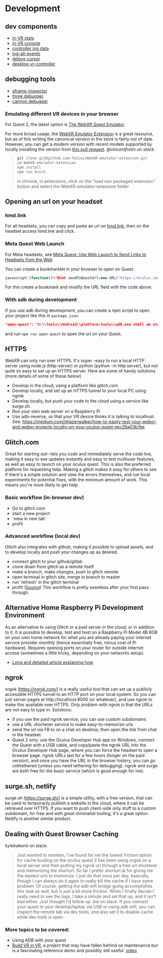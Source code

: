 # Development

## dev components
* [in-VR stats](https://github.com/kylebakerio/vr-super-stats)
* [in-VR console](https://github.com/kylebakerio/a-console)
* [controller log data](https://stemkoski.github.io/A-Frame-Examples/quest-controllers.html)
* [log-all-events](https://github.com/kylebakerio/log-all-events/)
* [debug-cursor](https://github.com/supermedium/superframe/tree/master/components/debug-cursor/)
* [desktop-vr-controller](https://diarmidmackenzie.github.io/aframe-components/docs/desktop-vr-controller.html)

## debugging tools
* [aframe-inspector](https://github.com/aframevr/aframe-inspector)
* [three debugger](https://github.com/oslabs-beta/BACE#readme)
* [cannon debugger](https://github.com/pmndrs/cannon-es-debugger)

### Emulating different VR devices in your browser
For Quest 2, the latest option is [The WebXR Quest Emulator](https://github.com/meta-quest/immersive-web-emulator).

For more broad usage, the [WebXR Emulator Extension](https://chrome.google.com/webstore/detail/webxr-api-emulator/mjddjgeghkdijejnciaefnkjmkafnnje?hl=en) is a great resource, but as of this writing the canonical version in the store is fairly out of date. However, you can get a modern version with recent models supported by locally installing the version from [this pull request](https://github.com/MozillaReality/WebXR-emulator-extension/pull/278).
*@vincentfretin on slack:*
> ```bash
> git clone git@github.com:fe1ixz/WebXR-emulator-extension.git
> cd WebXR-emulator-extension
> npm install
> npm run build
> ```
> in chrome, in extensions, click on the "load non packaged extension" button and select the WebXR-emulator-extension folder
> 

## Opening an url on your headset

### hmd.link

For all headsets, you can copy and paste an url on [hmd.link](https://hmd.link), then on the headset access hmd.link and click.

### Meta Quest Web Launch

For Meta headsets, see [Meta Quest: Use Web Launch to Send Links to Headsets from the Web](https://developer.oculus.com/documentation/web/web-launch/)

You can create a bookmarklet in your browser to open on Quest:

```js
javascript:(function()%7Blet sendToQuestUrl=new URL("https://oculus.com/open_url/");sendToQuestUrl.searchParams.set("url",window.location),window.location.href=sendToQuestUrl;%7D());
```

For this create a bookmark and modify the URL field with the code above.

### With adb during development

If you use adb during development, you can create a npm script to open your
project like this in `package.json`:

```json
"open-quest": "C:\\Tools\\Android\\platform-tools\\adb.exe shell am start -a android.intent.action.VIEW -d 'http://localhost:8080'"
```

and run `npm run open-quest` to open the url on your Quest.

## HTTPS
WebXR can only run over HTTPS.
It's super -easy to run a local HTTP server using node.js (http-server) or python (python -m http.server), but not quite so easy to set up an HTTPS server.
Here are some of handy solutions (more details of some of these below)
- Develop in the cloud, using a platform like glitch.com
- Develop locally, and set up an HTTPS tunnel to your local PC using ngrok
- Develop locally, but push your code to the cloud using a service like surge.sh.
- Run your own web server on a Raspberry Pi
- Use adb-reverse, so that your VR device thinks it is talking to localhost. See: https://medium.com/@lazerwalker/how-to-easily-test-your-webvr-and-webxr-projects-locally-on-your-oculus-quest-eec26a03b7ee

## Glitch.com
Great for starting out--lets you code and immediately serve the code live, making it easy to see updates instantly and easy to test multiuser features, as well as easy to launch on your oculus quest.
This is also the preferred platform for requesting help. Making a glitch makes it easy for others to see if there's a simple solution and view the errors themselves, and run local experiments for potential fixes, with the minimum amount of work. This means you're more likely to get help.

### Basic workflow (in-browser dev)
* Go to glitch.com
* start a new project
* 'view in new tab'
* profit

### Advanced workflow (local dev)
Glitch also integrates with github, making it possible to upload assets, and to develop locally and push your changes up as desired.
* connect glitch to your github/gitlab
* clone down from glitch as a remote itself
* make a branch, make changes, push to glitch remote
* open terminal in glitch site, merge in branch to master
* run 'refresh' in the glitch terminal
* profit
([Source](https://support.glitch.com/t/possible-to-code-locally-and-push-to-glitch-with-git/2704/2))
This workflow is pretty seamless after your first pass through.

## Alternative Home Raspberry Pi Development Environment
As an alternative to using Glitch or a paid server in the cloud, or in addition to it. It is possible to develop, test and host on a Raspberry Pi Model 4B 8GB on your own home network for what you are already paying your internet service provider monthly (hence essentially free, minus cost of Pi hardware). Requires opening ports on your router for outside internet access (sometimes a little tricky, depending on your networks setup).
* [Long and detailed article explaining how](https://michael-mcanally.medium.com/setting-up-a-raspberry-pi-as-a-home-metaverse-server-for-your-vr-headset-12632ac1b871)

## ngrok
nrgok (https://ngrok.com/) is a really useful tool that can set up a publicly accessible HTTPS tunnel to an HTTP port on your local system.
So you can just server pages at http://localhost:8000 (or whatever), and use ngrok to make this available over HTTPS.
Only problem with ngrok is that the URLs are not easy to type in. Solutions:
- if you use the paid ngrok service, you can use custom subdomains
- use a URL shortener service to make easy-to-memorize urls
- send the url via FB to on a chat on desktop, then open the link from chat in the headset
- Quest 2 only: use the Oculus Developer Hub app on Windows, connect the Quest with a USB cable, and copy/paste the ngrok URL into the Oculus Developer Hub page, where you can force the headset to open a browser page.
ngrok URLs last for a few hours (longer on the paid version), and once you have the URL in the browser history, you can go unthethered (unless you need tethering for debugging).
ngrok and surge are both free for the basic service (which is good enough for me).

## surge.sh, netlify
surge.sh (https://surge.sh/) is a simple utility, with a free version, that can be used to temporarily publish a website in the cloud, where it can be retrieved over HTTPS.
If you want to push client-side only stuff to a custom subdomain, for free and with great minimalist tooling, it's a great option.
Netlify is another similar product.

## Dealing with Quest Browser Caching
*kylebakerio* on slack:
> Just wanted to mention, I've found for me the lowest friction option for cache busting on the oculus quest 2 has been using nrgok on a local server and then putting my ngrok url through a free url shortener and memorizing the shorturl. So far I prefer shorturl.at for giving me the easiest urls to memorize. I just do that once per day, basically, though I can always do it again to really kill the cache if I have some problem.
Of course, getting the adb wifi bridge going accomplishes this task as well, but is just a bit more friction. When I finally decide I really need to see the logs, I take a minute and set that up, and it isn't bad either.
Just thought I'd follow up.
*bai* on slack:
> If you connect your quest to your desktop/laptop via USB or using adb wifi, you can inspect the remote tab via dev tools, and also set it to disable cache while dev tools is open

### More topics to be covered:
* Using ADB with your quest
* [Build VR in VR](https://github.com/supermedium/aframe-super-shooter-kit), a project that may have fallen behind on maintenance but is a fascinating reference demo and possibly still useful. [video](https://www.youtube.com/watch?v=RW3enib2X94)
